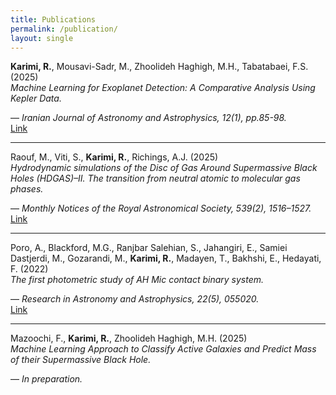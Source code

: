 ```yaml
---
title: Publications
permalink: /publication/
layout: single
---
```



**Karimi, R.**, Mousavi-Sadr, M., Zhoolideh Haghigh, M.H., Tabatabaei, F.S. (2025)  
*Machine Learning for Exoplanet Detection: A Comparative Analysis Using Kepler Data.*  

— _Iranian Journal of Astronomy and Astrophysics, 12(1), pp.85-98._  
[Link](https://arxiv.org/pdf/2508.09689)

---

Raouf, M., Viti, S., **Karimi, R.**, Richings, A.J. (2025)  
*Hydrodynamic simulations of the Disc of Gas Around Supermassive Black Holes (HDGAS)–II. The transition from neutral atomic to molecular gas phases.*  

— _Monthly Notices of the Royal Astronomical Society, 539(2), 1516–1527._  
[Link](https://academic.oup.com/mnras/article/539/2/1516/8106597)

---

Poro, A., Blackford, M.G., Ranjbar Salehian, S., Jahangiri, E., Samiei Dastjerdi, M., Gozarandi, M., **Karimi, R.**, Madayen, T., Bakhshi, E., Hedayati, F. (2022)  
*The first photometric study of AH Mic contact binary system.*  

— _Research in Astronomy and Astrophysics, 22(5), 055020._  
[Link](https://www.raa-journal.org/issues/all/2022/v22n5/202203/P020220525480667107946.pdf)

---

Mazoochi, F., **Karimi, R.**, Zhoolideh Haghigh, M.H. (2025)  
*Machine Learning Approach to Classify Active Galaxies and Predict Mass of their Supermassive Black Hole.*  

— _In preparation._
